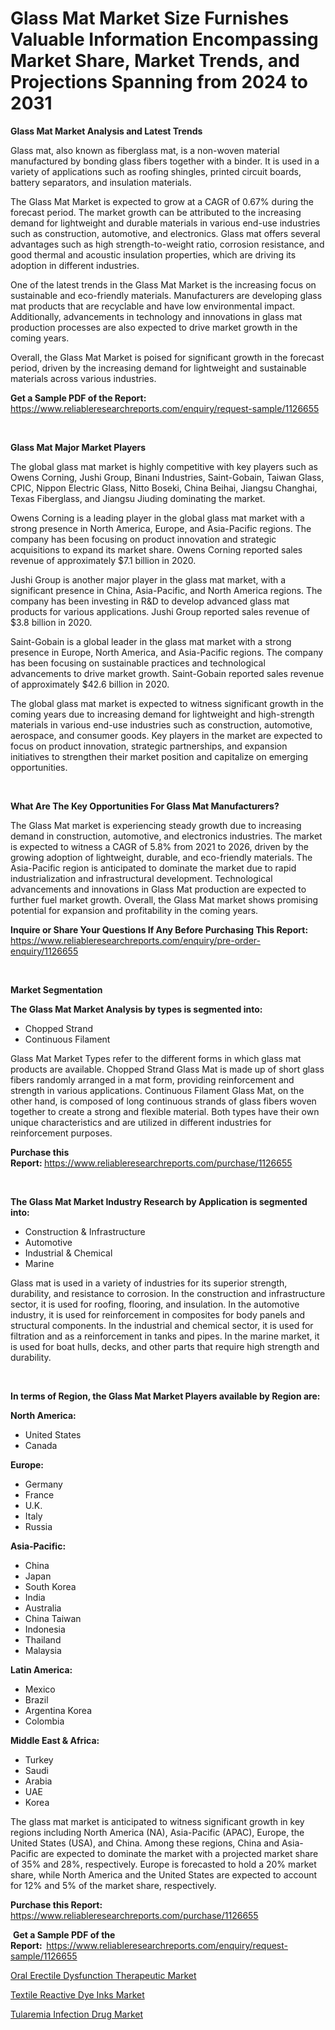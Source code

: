 <p><h1>Glass Mat Market Size Furnishes Valuable Information Encompassing Market Share, Market Trends, and Projections Spanning from 2024 to 2031</h1></p><p><strong>Glass Mat Market Analysis and Latest Trends</strong></p>
<p><p>Glass mat, also known as fiberglass mat, is a non-woven material manufactured by bonding glass fibers together with a binder. It is used in a variety of applications such as roofing shingles, printed circuit boards, battery separators, and insulation materials.</p><p>The Glass Mat Market is expected to grow at a CAGR of 0.67% during the forecast period. The market growth can be attributed to the increasing demand for lightweight and durable materials in various end-use industries such as construction, automotive, and electronics. Glass mat offers several advantages such as high strength-to-weight ratio, corrosion resistance, and good thermal and acoustic insulation properties, which are driving its adoption in different industries.</p><p>One of the latest trends in the Glass Mat Market is the increasing focus on sustainable and eco-friendly materials. Manufacturers are developing glass mat products that are recyclable and have low environmental impact. Additionally, advancements in technology and innovations in glass mat production processes are also expected to drive market growth in the coming years.</p><p>Overall, the Glass Mat Market is poised for significant growth in the forecast period, driven by the increasing demand for lightweight and sustainable materials across various industries.</p></p>
<p><strong>Get a Sample PDF of the Report:&nbsp;</strong> <a href="https://www.reliableresearchreports.com/enquiry/request-sample/1126655">https://www.reliableresearchreports.com/enquiry/request-sample/1126655</a></p>
<p>&nbsp;</p>
<p><strong>Glass Mat Major Market Players</strong></p>
<p><p>The global glass mat market is highly competitive with key players such as Owens Corning, Jushi Group, Binani Industries, Saint-Gobain, Taiwan Glass, CPIC, Nippon Electric Glass, Nitto Boseki, China Beihai, Jiangsu Changhai, Texas Fiberglass, and Jiangsu Jiuding dominating the market.</p><p>Owens Corning is a leading player in the global glass mat market with a strong presence in North America, Europe, and Asia-Pacific regions. The company has been focusing on product innovation and strategic acquisitions to expand its market share. Owens Corning reported sales revenue of approximately $7.1 billion in 2020.</p><p>Jushi Group is another major player in the glass mat market, with a significant presence in China, Asia-Pacific, and North America regions. The company has been investing in R&D to develop advanced glass mat products for various applications. Jushi Group reported sales revenue of $3.8 billion in 2020.</p><p>Saint-Gobain is a global leader in the glass mat market with a strong presence in Europe, North America, and Asia-Pacific regions. The company has been focusing on sustainable practices and technological advancements to drive market growth. Saint-Gobain reported sales revenue of approximately $42.6 billion in 2020.</p><p>The global glass mat market is expected to witness significant growth in the coming years due to increasing demand for lightweight and high-strength materials in various end-use industries such as construction, automotive, aerospace, and consumer goods. Key players in the market are expected to focus on product innovation, strategic partnerships, and expansion initiatives to strengthen their market position and capitalize on emerging opportunities.</p></p>
<p>&nbsp;</p>
<p><strong>What Are The Key Opportunities For Glass Mat Manufacturers?</strong></p>
<p><p>The Glass Mat market is experiencing steady growth due to increasing demand in construction, automotive, and electronics industries. The market is expected to witness a CAGR of 5.8% from 2021 to 2026, driven by the growing adoption of lightweight, durable, and eco-friendly materials. The Asia-Pacific region is anticipated to dominate the market due to rapid industrialization and infrastructural development. Technological advancements and innovations in Glass Mat production are expected to further fuel market growth. Overall, the Glass Mat market shows promising potential for expansion and profitability in the coming years.</p></p>
<p><strong>Inquire or Share Your Questions If Any Before Purchasing This Report:</strong> <a href="https://www.reliableresearchreports.com/enquiry/pre-order-enquiry/1126655">https://www.reliableresearchreports.com/enquiry/pre-order-enquiry/1126655</a></p>
<p>&nbsp;</p>
<p><strong>Market Segmentation</strong></p>
<p><strong>The Glass Mat Market Analysis by types is segmented into:</strong></p>
<p><ul><li>Chopped Strand</li><li>Continuous Filament</li></ul></p>
<p><p>Glass Mat Market Types refer to the different forms in which glass mat products are available. Chopped Strand Glass Mat is made up of short glass fibers randomly arranged in a mat form, providing reinforcement and strength in various applications. Continuous Filament Glass Mat, on the other hand, is composed of long continuous strands of glass fibers woven together to create a strong and flexible material. Both types have their own unique characteristics and are utilized in different industries for reinforcement purposes.</p></p>
<p><strong>Purchase this Report:&nbsp;</strong><a href="https://www.reliableresearchreports.com/purchase/1126655">https://www.reliableresearchreports.com/purchase/1126655</a></p>
<p>&nbsp;</p>
<p><strong>The Glass Mat Market Industry Research by Application is segmented into:</strong></p>
<p><ul><li>Construction & Infrastructure</li><li>Automotive</li><li>Industrial & Chemical</li><li>Marine</li></ul></p>
<p><p>Glass mat is used in a variety of industries for its superior strength, durability, and resistance to corrosion. In the construction and infrastructure sector, it is used for roofing, flooring, and insulation. In the automotive industry, it is used for reinforcement in composites for body panels and structural components. In the industrial and chemical sector, it is used for filtration and as a reinforcement in tanks and pipes. In the marine market, it is used for boat hulls, decks, and other parts that require high strength and durability.</p></p>
<p>&nbsp;</p>
<p><strong>In terms of Region, the Glass Mat Market Players available by Region are:</strong></p>
<p>
    <p> <strong> North America: </strong>
        <ul>
            <li>United States</li>
            <li>Canada</li>
        </ul>
        </p> 
    <p> <strong> Europe: </strong>
        <ul>
            <li>Germany</li>
            <li>France</li>
            <li>U.K.</li>
            <li>Italy</li>
            <li>Russia</li>
        </ul>
        </p> 
    <p> <strong> Asia-Pacific: </strong>
        <ul>
            <li>China</li>
            <li>Japan</li>
            <li>South Korea</li>
            <li>India</li>
            <li>Australia</li>
            <li>China Taiwan</li>
            <li>Indonesia</li>
            <li>Thailand</li>
            <li>Malaysia</li>
        </ul>
        </p> 
    <p> <strong> Latin America: </strong>
        <ul>
            <li>Mexico</li>
            <li>Brazil</li>
            <li>Argentina Korea</li>
            <li>Colombia</li>
        </ul>
        </p> 
    <p> <strong> Middle East & Africa: </strong>
        <ul>
            <li>Turkey</li>
            <li>Saudi</li>
            <li>Arabia</li>
            <li>UAE</li>
            <li>Korea</li>
        </ul>
    </p>
    </p>
<p><p>The glass mat market is anticipated to witness significant growth in key regions including North America (NA), Asia-Pacific (APAC), Europe, the United States (USA), and China. Among these regions, China and Asia-Pacific are expected to dominate the market with a projected market share of 35% and 28%, respectively. Europe is forecasted to hold a 20% market share, while North America and the United States are expected to account for 12% and 5% of the market share, respectively.</p></p>
<p><strong>Purchase this Report: </strong><a href="https://www.reliableresearchreports.com/purchase/1126655">https://www.reliableresearchreports.com/purchase/1126655</a></p>
<p>&nbsp;<strong>Get a Sample PDF of the Report:&nbsp;&nbsp;</strong><a href="https://www.reliableresearchreports.com/enquiry/request-sample/1126655">https://www.reliableresearchreports.com/enquiry/request-sample/1126655</a></p>
<p><strong></strong></p>
<p><p><a href="https://view.publitas.com/reportprime-1/oral-erectile-dysfunction-therapeutic-market-size-and-growth-market-segmentation-regional-and-country-breakdowns-and-market-trends-for-period-from-2023-2030/">Oral Erectile Dysfunction Therapeutic Market</a></p><p><a href="https://view.publitas.com/reportprime-1/textile-reactive-dye-inks-market-offer-valuable-insights-into-market-size-market-share-market-trends-and-projections-spanning-from-2023-to-2030/">Textile Reactive Dye Inks Market</a></p><p><a href="https://view.publitas.com/reportprime-1/tularemia-infection-drug-market-centers-on-aspects-such-as-market-growth-market-share-market-opportunity-and-projected-forecasts-spanning-from-2023-to-2030/">Tularemia Infection Drug Market</a></p></p>